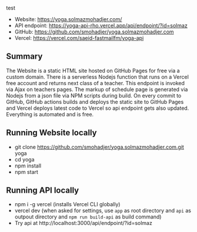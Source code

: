 test

- Website: https://yoga.solmazmohadjer.com/
- API endpoint: https://yoga-api-rho.vercel.app/api/endpoint/?id=solmaz
- GitHub: https://github.com/smohadjer/yoga.solmazmohadjer.com
- Vercel: https://vercel.com/saeid-fastmailfm/yoga-api

## Summary
The Website is a static HTML site hosted on GitHub Pages for free via a custom domain. There is a serverless Nodejs function that runs on a Vercel free account and returns next class of a teacher. This endpoint is invoked via Ajax on teachers pages. The markup of schedule page is generated via Nodejs from a json file via NPM scripts during build. On every commit to GitHub, GitHub actions builds and deploys the static site to GitHub Pages and Vercel deploys latest code to Vercel so api endpoint gets also updated. Everything is automated and is free.

## Running Website locally
- git clone https://github.com/smohadjer/yoga.solmazmohadjer.com.git yoga
- cd yoga
- npm install
- npm start

## Running API locally
- npm i -g vercel (installs Vercel CLI globally)
- vercel dev (when asked for settings, use `app` as root directory and `api` as outpout directory and `npm run build-api` as build command)
- Try api at http://localhost:3000/api/endpoint/?id=solmaz
